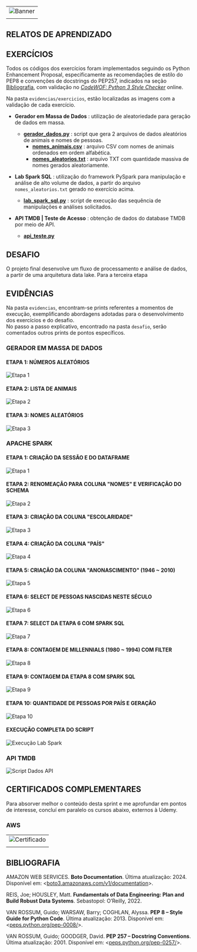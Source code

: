 #

||
|---|
|![Banner](/assets/banner-sprint8.png)|
||

## RELATOS DE APRENDIZADO

## EXERCÍCIOS

Todos os códigos dos exercícios foram implementados seguindo os Python Enhancement Proposal, especificamente as recomendações de estilo do PEP8 e convenções de docstrings do PEP257, indicados na seção [Bibliografia](#bibliografia), com validação no [*CodeWOF: Python 3 Style Checker*](https://www.codewof.co.nz/style/python3/) online.

Na pasta `evidencias/exercicios`, estão localizadas as imagens com a validação de cada exercício.

* **Gerador em Massa de Dados** : utilização de aleatoriedade para geração de dados em massa.
  * [**gerador_dados.py**](./exercicios/spark_batch/gerador_dados.py) : script que gera 2 arquivos de dados aleatórios de animais e nomes de pessoas.
    * [**nomes_animais.csv**](./exercicios/spark_batch/nomes_animais.csv) : arquivo CSV com nomes de animais ordenados em ordem alfabética.
    * [**nomes_aleatorios.txt**](./exercicios/spark_batch/nomes_aleatorios.txt) : arquivo TXT com quantidade massiva de nomes gerados aleatoriamente.

* **Lab Spark SQL** : utilização do framework PySpark para manipulação e análise de alto volume de dados, a partir do arquivo `nomes_aleatorios.txt` gerado no exercício acima.
  * [**lab_spark_sql.py**](./exercicios/spark_batch/lab_spark_sql.py) : script de execução das sequência de manipulações e análises solicitados.

* **API TMDB | Teste de Acesso** : obtenção de dados do database TMDB por meio de API.
  * [**api_teste.py**](./exercicios/tmdb/api_teste.py)

## DESAFIO

O projeto final desenvolve um fluxo de processamento e análise de dados, a partir de uma arquitetura data lake. Para a terceira etapa

## EVIDÊNCIAS

Na pasta `evidencias`, encontram-se prints referentes a momentos de execução, exemplificando abordagens adotadas para o desenvolvimento dos exercícios e do desafio.  
No passo a passo explicativo, encontrado na pasta `desafio`, serão comentados outros prints de pontos específicos.

### GERADOR EM MASSA DE DADOS

#### ETAPA 1: NÚMEROS ALEATÓRIOS

![Etapa 1](./evidencias/exercicios/2-gerador-etapa1.png)

#### ETAPA 2: LISTA DE ANIMAIS

![Etapa 2](./evidencias/exercicios/3-gerador-etapa2.png)

#### ETAPA 3: NOMES ALEATÓRIOS

![Etapa 3](./evidencias/exercicios/4-gerador-etapa3.png)

### APACHE SPARK

#### ETAPA 1: CRIAÇÃO DA SESSÃO E DO DATAFRAME

![Etapa 1](./evidencias/exercicios/5-lab-spark-etapa1.png)

#### ETAPA 2: RENOMEAÇÃO PARA COLUNA "NOMES" E VERIFICAÇÃO DO SCHEMA

![Etapa 2](./evidencias/exercicios/6-lab-spark-etapa2.png)

#### ETAPA 3: CRIAÇÃO DA COLUNA "ESCOLARIDADE"

![Etapa 3](./evidencias/exercicios/7-lab-spark-etapa3.png)

#### ETAPA 4: CRIAÇÃO DA COLUNA "PAÍS"

![Etapa 4](./evidencias/exercicios/8-lab-spark-etapa4.png)

#### ETAPA 5: CRIAÇÃO DA COLUNA "ANONASCIMENTO" (1946 ~ 2010)

![Etapa 5](./evidencias/exercicios/9-lab-spark-etapa5.png)

#### ETAPA 6: SELECT DE PESSOAS NASCIDAS NESTE SÉCULO

![Etapa 6](./evidencias/exercicios/10-lab-spark-etapa6.png)

#### ETAPA 7: SELECT DA ETAPA 6 COM SPARK SQL

![Etapa 7](./evidencias/exercicios/11-lab-spark-etapa7.png)

#### ETAPA 8: CONTAGEM DE MILLENNIALS (1980 ~ 1994) COM FILTER

![Etapa 8](./evidencias/exercicios/12-lab-spark-etapa8.png)

#### ETAPA 9: CONTAGEM DA ETAPA 8 COM SPARK SQL

![Etapa 9](./evidencias/exercicios/13-lab-spark-etapa9.png)

#### ETAPA 10: QUANTIDADE DE PESSOAS POR PAÍS E GERAÇÃO

![Etapa 10](./evidencias/exercicios/14-lab-spark-etapa10.png)

#### EXECUÇÃO COMPLETA DO SCRIPT

![Execução Lab Spark](./evidencias/exercicios/15-execucao-lab-spark-script.gif)

### API TMDB

![Script Dados API](./evidencias/exercicios/1-tmdb-filmes.png)

## CERTIFICADOS COMPLEMENTARES

Para absorver melhor o conteúdo desta sprint e me aprofundar em pontos de interesse, concluí em paralelo os cursos abaixo, externos à Udemy.

### AWS

| |
|---|
|![Certificado](./certificados/)|
||

## BIBLIOGRAFIA

AMAZON WEB SERVICES. **Boto Documentation**. Última atualização: 2024. Disponível em: <[boto3.amazonaws.com/v1/documentation](https://boto3.amazonaws.com/v1/documentation/api/latest/index.html)>.

REIS, Joe; HOUSLEY, Matt. **Fundamentals of Data Engineering: Plan and Build Robust Data Systems**. Sebastopol: O’Reilly, 2022.

VAN ROSSUM, Guido; WARSAW, Barry; COGHLAN, Alyssa. **PEP 8 – Style Guide for Python Code**. Última atualização: 2013. Disponível em: <[peps.python.org/pep-0008/](https://peps.python.org/pep-0008/)>.  

VAN ROSSUM, Guido; GOODGER, David. **PEP 257 – Docstring Conventions**. Última atualização: 2001. Disponível em: <[peps.python.org/pep-0257/](https://peps.python.org/pep-0257/)>.
